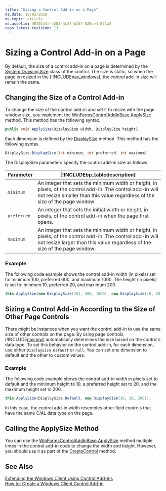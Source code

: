 ```yaml
---
title: "Sizing a Control Add-in on a Page"
ms.date: 10/01/2018
ms.topic: article
ms.assetid: 4070244f-e203-4c2f-b157-628ce4f871a2
caps.latest.revision: 13
---
```

# Sizing a Control Add-in on a Page
By default, the size of a control add-in on a page is determined by the [System.Drawing.Size](assetId:///T:System.Drawing.Size) class of the control. The size is static, so when the page is resized in the [!INCLUDE[nav_windows](includes/nav_windows_md.md)], the control add-in size will remain the same.  
  
## Changing the Size of a Control Add-in  
 To change the size of the control add-in and set it to resize with the page window size, you implement the [WinFormsControlAddInBase.ApplySize](assetId:///M:Microsoft.Dynamics.Framework.UI.Extensibility.WinForms.WinFormsControlAddInBase.ApplySize(Microsoft.Dynamics.Framework.UI.Extensibility.WinForms.DisplaySize,Microsoft.Dynamics.Framework.UI.Extensibility.WinForms.DisplaySize)) method. This method has the following syntax.  
  
```c#  
public void ApplySize(DisplaySize width, DisplaySize height);  
```  
  
 Each dimension is defined by the [DisplaySize](assetId:///T:Microsoft.Dynamics.Framework.UI.Extensibility.WinForms.DisplaySize) method. This method has the following syntax.  
  
```c#  
DisplaySize.DisplaySize(int minimum, int preferred, int maximum)  
```  
  
 The DisplaySize parameters specify the control add-in size as follows.  
  
|Parameter|[!INCLUDE[bp_tabledescription](includes/bp_tabledescription_md.md)]|  
|---------------|---------------------------------------|  
|`minimum`|An integer that sets the minimum width or height, in pixels, of the control add-in. The control add-in will not resize smaller than this value regardless of the size of the page window.|  
|`preferred`|An integer that sets the initial width or height, in pixels, of the control add-in when the page first opens.|  
|`maximum`|An integer that sets the minimum width or height, in pixels, of the control add-in. The control add-in will not resize larger than this value regardless of the size of the page window.|  
  
### Example  
 The following code example shows the control add-in width \(in pixels\) set to: minimum 100, preferred 600, and maximum 1000. The height \(in pixels\) is set to: minmum 10, preferred 20, and maximum 200.  
  
```c#  
this.ApplySize(new DisplaySize(101, 600, 1000), new DisplaySize(10, 20, 200));  
```  
  
## Sizing a Control Add-in According to the Size of Other Page Controls  
 There might be instances when you want the control add-in to use the same size of other controls on the page. By using page controls, [!INCLUDE[navnow](includes/navnow_md.md)] automatically determines the size based on the control’s data type. To set this behavior on the control add-in, for each dimension, use either `DisplaySize.Default` or `null`. You can set one dimension to default and the other to custom values.  
  
### Example  
 The following code example shows the control add-in width in pixels set to default and the minimum height to 10, a preferred height set to 20, and the maximum height set to 200.  
  
```c#  
this.ApplySize(DisplaySize.Default, new DisplaySize(10, 20, 200));  
```  
  
 In this case, the control add-in width resembles other field controls that have the same C/AL data type on the page.  
  
## Calling the ApplySize Method  
 You can use the [WinFormsControlAddInBase.ApplySize](assetId:///M:Microsoft.Dynamics.Framework.UI.Extensibility.WinForms.WinFormsControlAddInBase.ApplySize(Microsoft.Dynamics.Framework.UI.Extensibility.WinForms.DisplaySize,Microsoft.Dynamics.Framework.UI.Extensibility.WinForms.DisplaySize)) method multiple times in the control add-in code to change the width and height. However, you should use it as part of the [CreateControl](assetId:///M:Microsoft.Dynamics.Framework.UI.Extensibility.WinForms.WinFormsControlAddInBase.CreateControl) method.  
  
## See Also  
 [Extending the Windows Client Using Control Add-ins](Extending-the-Windows-Client-Using-Control-Add-ins.md)   
 [How to: Create a Windows Client Control Add-in](How-to--Create-a-Windows-Client-Control-Add-in.md)
